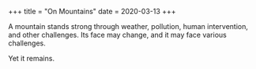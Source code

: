 +++
title = "On Mountains"
date = 2020-03-13
+++

A mountain stands strong through weather, pollution, human intervention, and other challenges. Its face may change, and it may face various challenges.

Yet it remains.